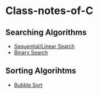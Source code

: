 # Class-notes-of-C

## Searching Algorithms
- [Sequential/Linear Search](https://github.com/AAKASH-2207/Class-notes-of-C/blob/main/Searching/Linear_Search.c)
- [Binary Search](https://github.com/AAKASH-2207/Class-notes-of-C/blob/main/Searching/Binary_Search.c)

## Sorting Algorihtms
- [Bubble Sort](https://github.com/AAKASH-2207/Class-notes-of-C/blob/main/Sorting/Bubble_sort.c)
